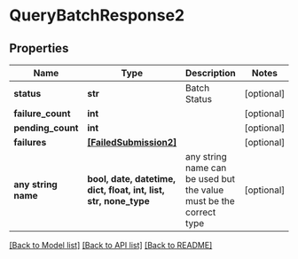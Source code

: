 # QueryBatchResponse2


## Properties
Name | Type | Description | Notes
------------ | ------------- | ------------- | -------------
**status** | **str** | Batch Status | [optional] 
**failure_count** | **int** |  | [optional] 
**pending_count** | **int** |  | [optional] 
**failures** | [**[FailedSubmission2]**](FailedSubmission2.md) |  | [optional] 
**any string name** | **bool, date, datetime, dict, float, int, list, str, none_type** | any string name can be used but the value must be the correct type | [optional]

[[Back to Model list]](../README.md#documentation-for-models) [[Back to API list]](../README.md#documentation-for-api-endpoints) [[Back to README]](../README.md)


